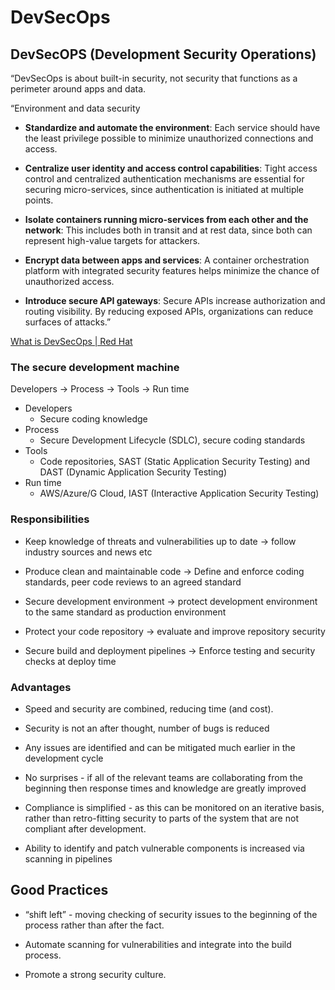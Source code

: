 # DevSecOps

## DevSecOPS (Development Security Operations)
“DevSecOps is about built-in security, not security that functions as a perimeter around apps and data.

“Environment and data security

- **Standardize and automate the environment**: Each service should have the least privilege possible to minimize unauthorized connections and access.

- **Centralize user identity and access control capabilities**: Tight access control and centralized authentication mechanisms are essential for securing micro-services, since authentication is initiated at multiple points.

- **Isolate containers running micro-services from each other and the network**: This includes both in transit and at rest data, since both can represent high-value targets for attackers.

- **Encrypt data between apps and services**: A container orchestration platform with integrated security features helps minimize the chance of unauthorized access.

- **Introduce secure API gateways**: Secure APIs increase authorization and routing visibility. By reducing exposed APIs, organizations can reduce surfaces of attacks.”

[What is DevSecOps | Red Hat](https://www.redhat.com/en/topics/devops/what-is-devsecops)

### The secure development machine

Developers → Process → Tools → Run time
- Developers
  - Secure coding knowledge
- Process
  - Secure Development Lifecycle (SDLC), secure coding standards
- Tools
  - Code repositories, SAST (Static Application Security Testing) and DAST (Dynamic Application Security Testing)
- Run time
  - AWS/Azure/G Cloud, IAST (Interactive Application Security Testing)

### Responsibilities
- Keep knowledge of threats and vulnerabilities up to date → follow industry sources and news etc

- Produce clean and maintainable code → Define and enforce coding standards, peer code reviews to an agreed standard

- Secure development environment → protect development environment to the same standard as production environment

- Protect your code repository → evaluate and improve repository security

- Secure build and deployment pipelines → Enforce testing and security checks at deploy time

### Advantages

- Speed and security are combined, reducing time (and cost).

- Security is not an after thought, number of bugs is reduced

- Any issues are identified and can be mitigated much earlier in the development cycle

- No surprises - if all of the relevant teams are collaborating from the beginning then response times and knowledge are greatly improved

- Compliance is simplified - as this can be monitored on an iterative basis, rather than retro-fitting security to parts of the system that are not compliant after development.

- Ability to identify and patch vulnerable components is increased via scanning in pipelines

## Good Practices

- “shift left” - moving checking of security issues to the beginning of the process rather than after the fact.

- Automate scanning for vulnerabilities and integrate into the build process.

- Promote a strong security culture.

